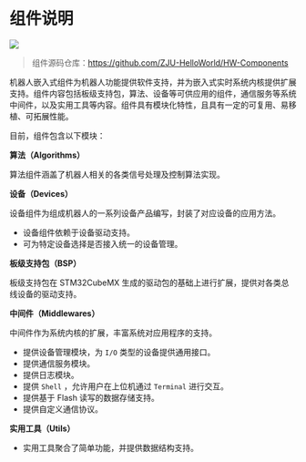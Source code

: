 # 组件说明

![](https://img.shields.io/badge/date-2022.12.13-pink)

> 组件源码仓库：<https://github.com/ZJU-HelloWorld/HW-Components>

机器人嵌入式组件为机器人功能提供软件支持，并为嵌入式实时系统内核提供扩展支持。组件内容包括板级支持包，算法、设备等可供应用的组件，通信服务等系统中间件，以及实用工具等内容。组件具有模块化特性，且具有一定的可复用、易移植、可拓展性能。

目前，组件包含以下模块：

**算法（Algorithms）**

算法组件涵盖了机器人相关的各类信号处理及控制算法实现。

**设备（Devices）**

设备组件为组成机器人的一系列设备产品编写，封装了对应设备的应用方法。

* 设备组件依赖于设备驱动支持。
* 可为特定设备选择是否接入统一的设备管理。

**板级支持包（BSP）**

板级支持包在 STM32CubeMX 生成的驱动包的基础上进行扩展，提供对各类总线设备的驱动支持。

**中间件（Middlewares）**

中间件作为系统内核的扩展，丰富系统对应用程序的支持。

* 提供设备管理模块，为 `I/O` 类型的设备提供通用接口。
* 提供通信服务模块。
* 提供日志模块。
* 提供 `Shell` ，允许用户在上位机通过 `Terminal` 进行交互。
* 提供基于 Flash 读写的数据存储支持。
* 提供自定义通信协议。

**实用工具（Utils）**

* 实用工具聚合了简单功能，并提供数据结构支持。
